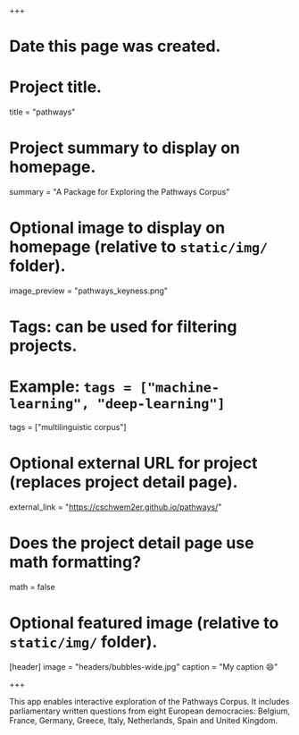 +++
# Date this page was created.


# Project title.
title = "pathways"

# Project summary to display on homepage.
summary = "A Package for Exploring the Pathways Corpus"

# Optional image to display on homepage (relative to `static/img/` folder).
image_preview = "pathways_keyness.png"

# Tags: can be used for filtering projects.
# Example: `tags = ["machine-learning", "deep-learning"]`
tags = ["multilinguistic corpus"]

# Optional external URL for project (replaces project detail page).
external_link = "https://cschwem2er.github.io/pathways/"

# Does the project detail page use math formatting?
math = false

# Optional featured image (relative to `static/img/` folder).
[header]
image = "headers/bubbles-wide.jpg"
caption = "My caption :smile:"

+++

This app enables interactive exploration of the Pathways Corpus. It includes parliamentary written questions from eight European democracies: Belgium, France, Germany, Greece, Italy, Netherlands, Spain and United Kingdom.